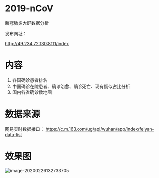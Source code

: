 # 2019-nCoV
新冠肺炎大屏数据分析

发布网址：

 http://49.234.72.130:8111/index 

# 内容

1. 各国确诊患者排名
2. 中国确诊在院患者、确诊治愈、确诊死亡、现有疑似占比分析
3. 国内各省确诊数地图

# 数据来源

网易实时数据接口： https://c.m.163.com/ug/api/wuhan/app/index/feiyan-data-list 

# 效果图

![image-20200226132733705](C:\Users\SYT\AppData\Roaming\Typora\typora-user-images\image-20200226132733705.png)



